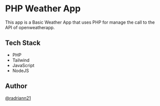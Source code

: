 # PHP Weather App 
This app is a Basic Weather App that uses PHP for manage the call to the API of openweatherapp. 

## Tech Stack
- PHP
- Tailwind
- JavaScript
- NodeJS

## Author
[@radriann21](https://github.com/radriann21)

